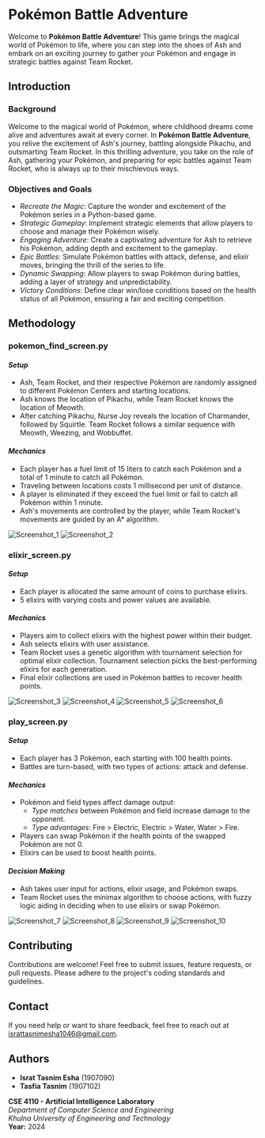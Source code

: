 # **Pokémon Battle Adventure**

Welcome to **Pokémon Battle Adventure**! This game brings the magical world of Pokémon to life, where you can step into the shoes of Ash and embark on an exciting journey to gather your Pokémon and engage in strategic battles against Team Rocket.

## **Introduction**

### **Background**

Welcome to the magical world of Pokémon, where childhood dreams come alive and adventures await at every corner. In **Pokémon Battle Adventure**, you relive the excitement of Ash's journey, battling alongside Pikachu, and outsmarting Team Rocket. In this thrilling adventure, you take on the role of Ash, gathering your Pokémon, and preparing for epic battles against Team Rocket, who is always up to their mischievous ways.

### **Objectives and Goals**
- *Recreate the Magic*: Capture the wonder and excitement of the Pokémon series in a Python-based game.
- *Strategic Gameplay*: Implement strategic elements that allow players to choose and manage their Pokémon wisely.
- *Engaging Adventure*: Create a captivating adventure for Ash to retrieve his Pokémon, adding depth and excitement to the gameplay.
- *Epic Battles*: Simulate Pokémon battles with attack, defense, and elixir moves, bringing the thrill of the series to life.
- *Dynamic Swapping*: Allow players to swap Pokémon during battles, adding a layer of strategy and unpredictability.
- *Victory Conditions*: Define clear win/lose conditions based on the health status of all Pokémon, ensuring a fair and exciting competition.

## **Methodology**

### **pokemon_find_screen.py**

#### *Setup*
- Ash, Team Rocket, and their respective Pokémon are randomly assigned to different Pokémon Centers and starting locations.
- Ash knows the location of Pikachu, while Team Rocket knows the location of Meowth.
- After catching Pikachu, Nurse Joy reveals the location of Charmander, followed by Squirtle. Team Rocket follows a similar sequence with Meowth, Weezing, and Wobbuffet.

#### *Mechanics*
- Each player has a fuel limit of 15 liters to catch each Pokémon and a total of 1 minute to catch all Pokémon.
- Traveling between locations costs 1 millisecond per unit of distance.
- A player is eliminated if they exceed the fuel limit or fail to catch all Pokémon within 1 minute.
- Ash's movements are controlled by the player, while Team Rocket's movements are guided by an A* algorithm.

![Screenshot_1](https://github.com/user-attachments/assets/69c10ca2-3df1-482c-b5de-0e9fc595d530)
![Screenshot_2](https://github.com/user-attachments/assets/b556b403-fb2b-490e-b8ef-4d3f004bac00)

### **elixir_screen.py**

#### *Setup*
- Each player is allocated the same amount of coins to purchase elixirs.
- 5 elixirs with varying costs and power values are available.

#### *Mechanics*
- Players aim to collect elixirs with the highest power within their budget.
- Ash selects elixirs with user assistance.
- Team Rocket uses a genetic algorithm with tournament selection for optimal elixir collection. Tournament selection picks the best-performing elixirs for each generation.
- Final elixir collections are used in Pokémon battles to recover health points.

![Screenshot_3](https://github.com/user-attachments/assets/615d21c1-bfe5-4205-aaa5-2588ef666fc0)
![Screenshot_4](https://github.com/user-attachments/assets/dbe47bec-3af1-44c0-aa74-bb2b77f160f7)
![Screenshot_5](https://github.com/user-attachments/assets/2e6ce47c-6282-46ea-9bd2-6fdc57b026e8)
![Screenshot_6](https://github.com/user-attachments/assets/bdb62e0b-2160-4bdd-8a69-d099b7b35cd3)

### **play_screen.py**

#### *Setup*
- Each player has 3 Pokémon, each starting with 100 health points.
- Battles are turn-based, with two types of actions: attack and defense.

#### *Mechanics*
- Pokémon and field types affect damage output:
  - *Type matches* between Pokémon and field increase damage to the opponent.
  - *Type advantages*: Fire > Electric, Electric > Water, Water > Fire.
- Players can swap Pokémon if the health points of the swapped Pokémon are not 0.
- Elixirs can be used to boost health points.

#### *Decision Making*
- Ash takes user input for actions, elixir usage, and Pokémon swaps.
- Team Rocket uses the minimax algorithm to choose actions, with fuzzy logic aiding in deciding when to use elixirs or swap Pokémon.

![Screenshot_7](https://github.com/user-attachments/assets/8428f720-ff7a-410e-9fae-0590a83101ab)
![Screenshot_8](https://github.com/user-attachments/assets/2329ba46-bdbf-4efe-82fb-9deaebe0a6d5)
![Screenshot_9](https://github.com/user-attachments/assets/70b636a9-ac3f-42ea-82fc-b170f3c707ca)
![Screenshot_10](https://github.com/user-attachments/assets/0bddb3d8-7246-4aff-a644-14728202e5b4)

## **Contributing**

Contributions are welcome! Feel free to submit issues, feature requests, or pull requests. Please adhere to the project's coding standards and guidelines.

## **Contact**

If you need help or want to share feedback, feel free to reach out at [israttasnimesha1046@gmail.com](mailto:israttasnimesha1046@gmail.com).

## Authors

- **Israt Tasnim Esha** (1907090)
- **Tasfia Tasnim** (1907102)

**CSE 4110	- Artificial Intelligence Laboratory**  
*Department of Computer Science and Engineering*  
*Khulna University of Engineering and Technology*           
**Year:** 2024
